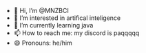 - 👋 Hi, I’m @MNZBCI
- 👀 I’m interested in artifical inteligence
- 🌱 I’m currently learning java
- 📫 How to reach me: my discord is paqqqqq
- 😄 Pronouns: he/him

